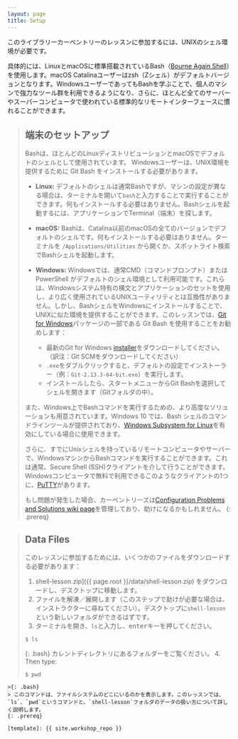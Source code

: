 ```yaml
---
layout: page
title: Setup
---
```


このライブラリーカーペントリーのレッスンに参加するには、UNIXのシェル環境が必要です。

具体的には、LinuxとmacOSに標準搭載されているBash（[Bourne Again Shell](https://en.wikipedia.org/wiki/Bash_(Unix_shell))）を使用します。macOS Catalinaユーザーはzsh（Zシェル）がデフォルトバージョンとなります。WindowsユーザーであってもBashを学ぶことで、個人のマシンで強力なツール群を利用できるようになり、さらに、ほとんど全てのサーバーやスーパーコンピュータで使われている標準的なリモートインターフェースに慣れることができます。

>## 端末のセットアップ
>
>Bashは、ほとんどのLinuxディストリビューションとmacOSでデフォルトのシェルとして使用されています。
>Windowsユーザーは、UNIX環境を提供するために Git Bash をインストールする必要があります。
>
>- **Linux:** デフォルトのシェルは通常Bashですが、マシンの設定が異なる場合は、ターミナルを開いて`bash`と入力することで実行することができます。何もインストールする必要はありません。Bashシェルを起動するには、アプリケーションでTerminal（端末）を探します。
>
>- **macOS:** Bashは、Catalina以前のmacOSの全てのバージョンでデフォルトのシェルです。何もインストールする必要はありません。ターミナルを `/Applications/Utilities` から開くか、スポットライト検索でBashシェルを起動します。
>
>- **Windows:** Windowsでは、通常CMD（コマンドプロンプト）または PowerShell がデフォルトのシェル環境として利用可能です。これらは、Windowsシステム特有の構文とアプリケーションのセットを使用し、より広く使用されているUNIXユーティリティとは互換性がありません。しかし、BashシェルをWindowsにインストールすることで、UNIXに似た環境を提供することができます。このレッスンでは、[Git for Windows](https://gitforwindows.org/)パッケージの一部である Git Bash を使用することをお勧めします：
>    - 最新のGit for Windows [installer](https://gitforwindows.org/)をダウンロードしてください。（訳注：Git SCMをダウンロードしてください）
>    - `.exe`をダブルクリックすると、デフォルトの設定でインストーラー（例：`Git-2.13.3-64-bit.exe`）を実行します。
>    - インストールしたら、スタートメニューからGit Bashを選択してシェルを開きます（Gitフォルダの中）。
>
>また、Windows上でBashコマンドを実行するための、より高度なソリューションも用意されています。Windows 10 では、Bash シェルのコマンドラインツールが提供されており、[Windows Subsystem for Linux](https://docs.microsoft.com/en-us/windows/wsl/install-win10)を有効にしている場合に使用できます。
> 
>さらに、すでにUnixシェルを持っているリモートコンピュータやサーバーで、WindowsマシンからBashコマンドを実行することができます。これは通常、Secure Shell (SSH)クライアントを介して行うことができます。 Windowsコンピュータで無料で利用できるこのようなクライアントの1つに、[PuTTY](https://www.putty.org/)があります。
>
>もし問題が発生した場合、カーペントリーズは[Configuration Problems and Solutions wiki page](https://github.com/carpentries/workshop-template/wiki/Configuration-Problems-and-Solutions)を管理しており、助けになるかもしれません。
{: .prereq}

>## Data Files
>
>このレッスンに参加するためには、いくつかのファイルをダウンロードする必要があります：
>
>1. shell-lesson.zip]({{ page.root }}/data/shell-lesson.zip) をダウンロードし、デスクトップに移動します。
>2. ファイルを解凍／展開します（このステップで助けが必要な場合は、インストラクターに尋ねてください）。デスクトップに`shell-lesson`という新しいフォルダができるはずです。
>3. ターミナルを開き、`ls`と入力し、<kbd>enter</kbd>キーを押してください。
>~~~~
>$ ls
>~~~~
>{: .bash}
> カレントディレクトリにあるフォルダーをご覧ください。
>4. Then type:
>
>~~~
>$ pwd
~~~~
>{: .bash}
> このコマンドは、ファイルシステムのどこにいるのかを表示します。このレッスンでは、`ls`、`pwd`というコマンドと、`shell-lesson`フォルダのデータの扱い方について詳しく説明します。
{: .prereq}

[template]: {{ site.workshop_repo }}
